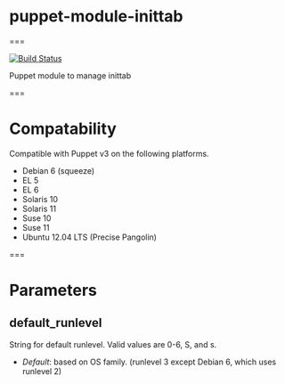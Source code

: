 # puppet-module-inittab
===

[![Build Status](
https://api.travis-ci.org/ghoneycutt/puppet-module-inittab.png?branch=master)](https://travis-ci.org/ghoneycutt/puppet-module-inittab)

Puppet module to manage inittab

===

# Compatability

Compatible with Puppet v3 on the following platforms.

* Debian 6 (squeeze)
* EL 5
* EL 6
* Solaris 10
* Solaris 11
* Suse 10
* Suse 11
* Ubuntu 12.04 LTS (Precise Pangolin)

===

# Parameters

default_runlevel
----------------
String for default runlevel. Valid values are 0-6, S, and s.

- *Default*: based on OS family. (runlevel 3 except Debian 6, which uses runlevel 2)
